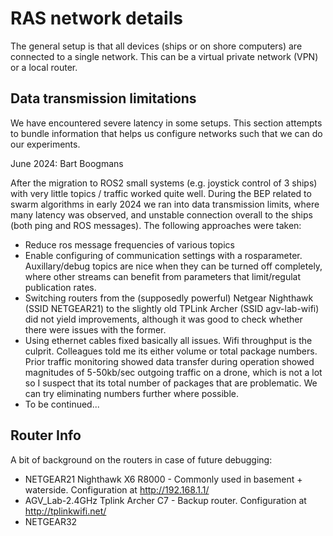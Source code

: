# RAS network details

The general setup is that all devices (ships or on shore computers) are connected to a single network. This can be a virtual private network (VPN) or a local router.


## Data transmission limitations
We have encountered severe latency in some setups. This section attempts to bundle information that helps us configure networks such that we can do our experiments. 

June 2024: Bart Boogmans

After the migration to ROS2 small systems (e.g. joystick control of 3 ships) with very little topics / traffic worked quite well. During the BEP related to swarm algorithms in early 2024 we ran into data transmission limits, where many latency was observed, and unstable connection overall to the ships (both ping and ROS messages). The following approaches were taken:
- Reduce ros message frequencies of various topics
- Enable configuring of communication settings with a rosparameter. Auxillary/debug topics are nice when they can be turned off completely, where other streams can benefit from parameters that limit/regulat publication rates.
- Switching routers from the (supposedly powerful) Netgear Nighthawk (SSID NETGEAR21) to the slightly old TPLink Archer (SSID agv-lab-wifi) did not yield improvements, although it was good to check whether there were issues with the former. 
- Using ethernet cables fixed basically all issues. Wifi throughput is the culprit. Colleagues told me its either volume or total package numbers. Prior traffic monitoring showed data transfer during operation showed magnitudes of 5-50kb/sec outgoing traffic on a drone, which is not a lot so I suspect that its total number of packages that are problematic. We can try eliminating numbers further where possible. 
- To be continued...



## Router Info
A bit of background on the routers in case of future debugging:
- NETGEAR21 Nighthawk X6 R8000 - Commonly used in basement + waterside. Configuration at http://192.168.1.1/
- AGV_Lab-2.4GHz Tplink Archer C7 - Backup router. Configuration at http://tplinkwifi.net/
- NETGEAR32 